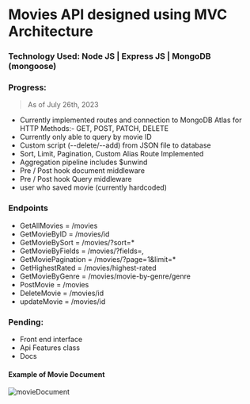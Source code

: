 # Movies API designed using MVC Architecture 

### Technology Used: Node JS | Express JS | MongoDB (mongoose)

### Progress:
> As of July 26th, 2023
* Currently implemented routes and connection to MongoDB Atlas
for HTTP Methods:- GET, POST, PATCH, DELETE 
* Currently only able to query by movie ID
* Custom script (--delete/--add) from JSON file to database 
* Sort, Limit, Pagination, Custom Alias Route Implemented 
* Aggregation pipeline includes $unwind
* Pre / Post hook document middleware 
* Pre / Post hook Query middleware
* user who saved movie (currently hardcoded)

### Endpoints 
* GetAllMovies = /movies
* GetMovieByID = /movies/id
* GetMovieBySort = /movies/?sort=* 
* GetMovieByFields = /movies/?fields=*,*
* GetMoviePagination = /movies/?page=1&limit=*
* GetHighestRated = /movies/highest-rated
* GetMovieByGenre = /movies/movie-by-genre/genre
* PostMovie = /movies
* DeleteMovie = /movies/id
* updateMovie = /movies/id

### Pending: 
* Front end interface
* Api Features class
* Docs

#### Example of Movie Document
![movieDocument](https://github.com/HRoses/MVC-Architecture/assets/105571947/a5a969af-6244-42fd-9e60-bdba1be2e8e5)
